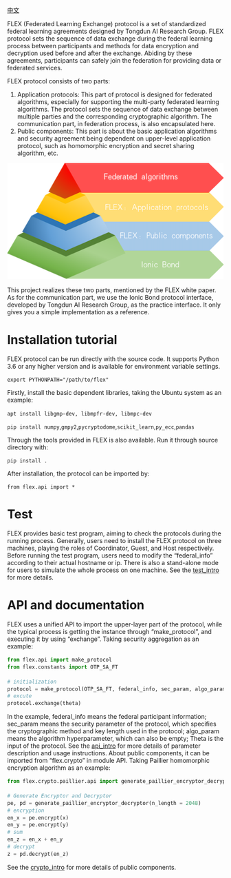 [中文](README_zh.md)

FLEX (Federated Learning Exchange) protocol is a set of standardized federal learning agreements designed by Tongdun AI Research Group. FLEX protocol sets the sequence of data exchange during the federal learning process between participants and methods for data encryption and decryption used before and after the exchange. Abiding by these agreements, participants can safely join the federation for providing data or federated services.

FLEX protocol consists of two parts:
1. Application protocols: This part of protocol is designed for federated algorithms, especially for supporting the multi-party federated learning algorithms. The protocol sets the sequence of data exchange between multiple parties and the corresponding cryptographic algorithm. The communication part, in federation process, is also  encapsulated here.
2. Public components: This part is about the basic application algorithms and security agreement being dependent on upper-level application protocol, such as homomorphic encryption and secret sharing algorithm, etc.

<div style="text-align: center;">

![FLEX protocol](doc/pic/FLEX-structure.png)
</div>

This project realizes these two parts, mentioned by the FLEX white paper. As for the communication part, we use the Ionic Bond protocol interface, developed by Tongdun AI Research Group, as the practice interface. It only gives you a simple implementation as a reference.

# Installation tutorial

FLEX protocol can be run directly with the source code. It supports Python 3.6 or any higher version and is available for environment variable settings.

```console
export PYTHONPATH="/path/to/flex"
```

Firstly, install the basic dependent libraries, taking the Ubuntu system as an example:

`apt install libgmp-dev, libmpfr-dev, libmpc-dev`

`pip install numpy`,`gmpy2`,`pycryptodome`,`scikit_learn`,`py_ecc`,`pandas`

Through the tools provided in FLEX is also available. Run it through source directory with:

```console
pip install .
```

After installation, the protocol can be imported by:

```console
from flex.api import *
```

# Test
FLEX provides basic test program, aiming to check the protocols during the running process. Generally, users need to install the FLEX protocol on three machines, playing the roles of Coordinator, Guest, and Host respectively. Before running the test program, users need to modify the “federal_info” according to their actual hostname or ip. There is also a stand-alone mode for users to simulate the whole process on one machine. See the [test_intro](doc/test_intro.md) for more details.


# API and documentation
FLEX uses a unified API to import the upper-layer part of the protocol, while the typical process is getting the instance through “make_protocol”, and executing it by using “exchange”. Taking security aggregation as an example:

```python
from flex.api import make_protocol
from flex.constants import OTP_SA_FT

# initialization
protocol = make_protocol(OTP_SA_FT, federal_info, sec_param, algo_param)
# excute
protocol.exchange(theta)
```

In the example, federal_info means the federal participant information; sec_param means the security parameter of the protocol, which specifies the cryptographic method and key length used in the protocol; algo_param means the algorithm hyperparameter, which can also be empty; Theta is the input of the protocol. See the [api_intro](doc/api_intro.md) for more details of parameter description and usage instructions.
About public components, it can be imported from “flex.crypto” in module API. Taking Paillier homomorphic encryption algorithm as an example:


```python
from flex.crypto.paillier.api import generate_paillier_encryptor_decryptor

# Generate Encryptor and Decryptor
pe, pd = generate_paillier_encryptor_decryptor(n_length = 2048)
# encryption
en_x = pe.encrypt(x)
en_y = pe.encrypt(y)
# sum
en_z = en_x + en_y
# decrypt
z = pd.decrypt(en_z)
```

See the [crypto_intro](doc/crypto_api_intro.md) for more details of public components.
